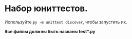 # Набор юниттестов. 
Используйте `py -m unittest discover`, чтобы запустить их.

**Все файлы должны быть названы test\*.py**